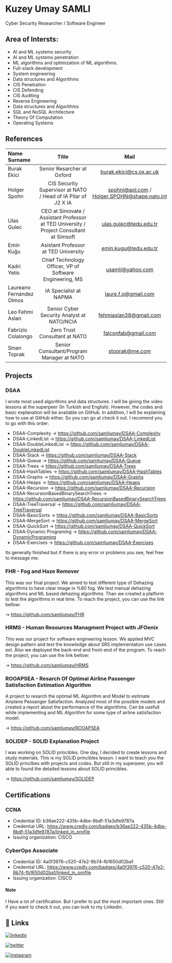 
# Kuzey Umay SAMLI

Cyber Security Researcher / Software Engineer 

## Area of Intersts:
- AI and ML systems security
- AI and ML systems penetration
- ML algorithms and optimization of ML algorithms.
- Full-stack development
- System engineering
- Data structures and Algorithms
- CIS Penetration
- CIS Defending
- CIS Auditing
- Reverse Engineering
- Data structures and Algorithms
- SQL and NoSQL Architecture
- Theory Of Computation 
- Operating Systems

## References

| Name Surname| Title | Mail | Phone Number | Reference/Recomentation Letter |
| :--- | :---: |  :---: |  :---: | :---: |
| Burak Ekici  | Senior Resarcher at Oxford | burak.ekici@cs.ox.ac.uk | +44 779 636 59 51 | https://github.com/samliumay/samliumay/blob/main/CVs_and_Letters/Recommendation%20and%20Reference%20Letters/Reference%20Letter%20-%20Holger%20Spohn-%20NATO.pdf |
| Holger Spohn  | CIS Security Supervisor at NATO / Head of IA Pilar of J2 X IA | spohni@aol.com / Holger.SPOHN@shape.nato.int | +32 475 55 17 45 | https://github.com/samliumay/samliumay/blob/main/CVs_and_Letters/Recommendation%20and%20Reference%20Letters/Reference%20Letter%20-%20Burak%20Ekici%20-%20University%20of%20Oxford.pdf |
| Ulas Gulec | CEO at Simovate / Assistant Professor at TED University / Project Consultant at Simsoft | ulas.gulec@tedu.edu.tr | +90 535 765 60 01 | https://github.com/samliumay/samliumay/blob/main/CVs_and_Letters/Recommendation%20and%20Reference%20Letters/Reference%20Letter%20-%20Ulas%20Gulec%20-%20TEDU.pdf |
| Emin Kuğu | Asistant Professor at TED University | emin.kugu@tedu.edu.tr | +905306922783 | https://github.com/samliumay/samliumay/blob/main/CVs_and_Letters/Recommendation%20and%20Reference%20Letters/Reference%20Letter%20-%20Emin%20KUGU%20-%20TED%20University.pdf |
| Kadri Yetis | Chief Technology Officer, VP of Software Engineering, MS  | usamli@yahoo.com | +90 533 454 17 99 | - |
| Laureano Fernández Olmos | IA Specialist at NAPMA  | laure.f.o@gmail.com | +34 649 99 84 12  | - |
| Leo Fehmi Aslan | Senior Cyber Security Analyst at NATO/NCIA  | fehmiaslan38@gmail.com  | +34 649 99 84 12  | - |
| Fabrizio Colalongo | Zero Trust Consultant at NATO | falconfab@gmail.com  | +34 649 99 84 12 | - |
| Sinan Toprak | Senior Consultant/Program Manager at NATO | stoprak@me.com | +491711274765 | - |
## Projects
### DSAA 
I wrote most used algorithms and data structures. I will be giving the video lessons at the superpeer (In Turkish and English). However, the codes and basic explanation will be available on GitHub. In addition, I will be explaining how to use at GitHub either. So you can go at check it out. I recomend you to go with this order:
- DSAA-Complexity -> https://github.com/samliumay/DSAA-Complexity
- DSAA-LinkedList -> https://github.com/samliumay/DSAA-LinkedList
- DSAA-DoubleLinkedList -> https://github.com/samliumay/DSAA-DoubleLinkedList
- DSAA-Stack -> https://github.com/samliumay/DSAA-Stack
- DSAA-Queue -> https://github.com/samliumay/DSAA-Queue
- DSAA-Trees -> https://github.com/samliumay/DSAA-Trees
- DSAA-HashTables -> https://github.com/samliumay/DSAA-HashTables
- DSAA-Graphs -> https://github.com/samliumay/DSAA-Graphs
- DSAA-Heaps -> https://github.com/samliumay/DSAA-Heaps
- DSAA-Recursion -> https://github.com/samliumay/DSAA-Recursion
- DSAA-RecursionBasedBinarySearchTrees -> https://github.com/samliumay/DSAA-RecursionBasedBinarySearchTrees
- DSAA-TreeTraversal -> https://github.com/samliumay/DSAA-TreeTraversal
- DSAA-BasicSorts -> https://github.com/samliumay/DSAA-BasicSorts
- DSAA-MergeSort -> https://github.com/samliumay/DSAA-MergeSort
- DSAA-QuickSort -> https://github.com/samliumay/DSAA-QuickSort
- DSAA-Dynamic Programing -> https://github.com/samliumay/DSAA-DynamicPrograming
- DSAA-Exercises -> https://github.com/samliumay/DSAA-Exercises

Its generally finished but if there is any error or problems you see, feel free to message me. 

### FHR - Fog and Haze Remover
This was our final project. We aimed to test different type of Dehazing algorithms to have clear image in %80 fog. We test manual dehazing algorithms and ML based dehazing algorithms. Than we created a platform to test the algorithms in real time. To reach the project, you can use the link bellow: 

-> https://github.com/samliumay/FHR

### HRMS - Human Resources Managment Project with JFOenix
This was our project for software engineering lesson. We applied MVC design pattern and test the knowledge about SRS implementation use cases ext. Also we deployed the back-end and front-end of the program. To reach the project, you can use the link bellow:

-> https://github.com/samliumay/HRMS

### ROOAPSEA - Resarch Of Optimal Airline Passenger Satisfaction Estimation Algorithm
A project to resarch the optimal ML Algorithm and Model to estimate Airplane Pessanger Satisfaction. Analyzed most of the possible models and created a report about the performance of the algorithms. Can be usefull while implementing and ML Algorithm for some type of airline satisfaction model. 

-> https://github.com/samliumay/ROOAPSEA

### SOLIDEP - SOLID Explanation Project
I was working on SOLID princibles. One day, I decided to create lessons and study materials. This is my SOLID princibles lesson. I want to teach you the SOLID princlbes with projects and codes. But still in my superpeer, you will able to found the detailed lessons about SOLID princibles.

-> https://github.com/samliumay/SOLIDEP

## Certifications 

### CCNA 
* Credential ID: b36ae222-435b-4dbe-8bdf-51a3dfe9787a
* Credential URL: https://www.credly.com/badges/b36ae222-435b-4dbe-8bdf-51a3dfe9787a/linked_in_profile
* Issuing organization: CISCO

### CyberOps Associate
* Credential ID: 4a0f3976-c520-47e2-8b74-fb1650d02ba1
* Credential URL: https://www.credly.com/badges/4a0f3976-c520-47e2-8b74-fb1650d02ba1/linked_in_profile
* Issuing organization: CISCO

#### Note
I Have a lot of certification. But I prefer to put the most important ones. Still if you want to check it out, you can look to my Linkedin. 

## 🔗 Links
[![linkedin](https://img.shields.io/badge/linkedin-0A66C2?style=for-the-badge&logo=linkedin&logoColor=white)](https://www.linkedin.com/in/umay-samli-5419b51bb/)

[![twitter](https://img.shields.io/badge/twitter-1DA1F2?style=for-the-badge&logo=twitter&logoColor=white)](https://x.com/SamlUmay)

[![instagram](https://img.shields.io/badge/-Instagram-C13584?style=flat-square&labelColor=C13584&logo=instagram&logoColor=white&link=https://www.instagram.com/eduardopiresbr/)](https://instagram.com/umay_samli)

